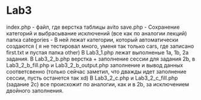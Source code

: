 # Lab3
index.php - файл, где верстка таблицы avito
save.php - Сохранение категорий и выбрасывание исключений (все как по аналогии лекций)
папка categories - В ней лежат  категории, который автоматически создаются ( я не тестировал много,  уменя так только cars, где записано first.txt и пустая папка other)
В Lab3_1.php лежат выполненые 1a, 1b, 2a задания.
В Lab3_2_b.php верстка + заполнение сессии  для задания 2b, в Lab3_2_b_fill.php и Lab3_2_b_output.php заполнение и вывод данных соответсвенно (только сейчас заметил,
что дважды идет заполнение сессии, пусть останется так xd)
В Lab3_2_c.php и Lab3_2_c_fill.php (задание 2с) все происхожит по аналогии, как и в 2b, за исключением двойного заполнения.
